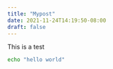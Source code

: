 ```yaml
---
title: "Mypost"
date: 2021-11-24T14:19:50-08:00
draft: false
---
```


This is a test

```bash
echo "hello world"
```